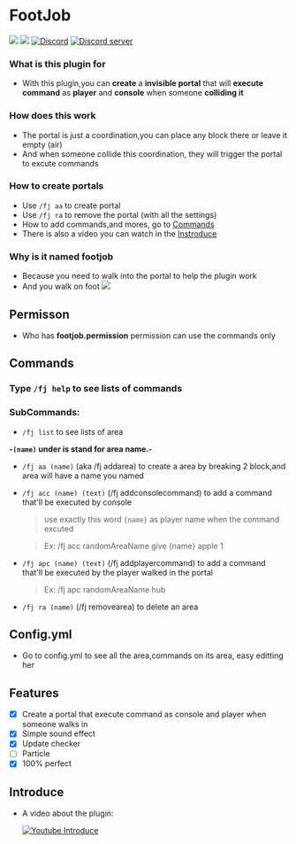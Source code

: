 # FootJob
[![](https://poggit.pmmp.io/shield.state/FootJob-PM4)](https://poggit.pmmp.io/p/FootJob-PM4)
[![](https://poggit.pmmp.io/shield.dl.total/FootJob-PM4)](https://poggit.pmmp.io/p/FootJob-PM4)
[![Discord](https://img.shields.io/badge/chat-on+discord-7289da.svg)](https://discord.gg/5CpFadd)
<a href="https://discord.gg/5CpFadd"><img src="https://discordapp.com/api/guilds/472786873492832256/embed.png" alt="Discord server"/></a>
 ### What is this plugin for
  - With this plugin,you can **create** a **invisible portal** that will **execute command** as **player** and **console** when someone **colliding it**
 ### How does this work
  - The portal is just a coordination,you can place any block there or leave it empty (air)
  - And when someone collide this coordination, they will trigger the portal to excute commands
 ### How to create portals
  - Use `/fj aa` to create portal
  - Use `/fj ra` to remove the portal (with all the settings)
  - How to add commands,and mores, go to [Commands](#commands)
  - There is also a video you can watch in the [Instroduce](#introduce)
 ### Why is it named footjob
  - Because you need to walk into the portal to help the plugin work
  - And you walk on foot
<a align="center"><img src="https://raw.githubusercontent.com/David-pm-pl/FootJob-PM4/master/icon2.png"></a>
## Permisson
  - Who has **footjob.permission** permission can use the commands only
## Commands
 ### Type ``/fj help`` to see lists of commands
 ### SubCommands:
  - ``/fj list`` to see lists of area
  
  **-`(name)` under is stand for area name.-**
  - `/fj aa (name)` (aka /fj addarea) to create a area by breaking 2 block,and area will have a name you named
  - `/fj acc (name) (text)` (/fj addconsolecommand) to add a command that'll be executed by console
    > use exactly this word `{name}` as player name when the command excuted
    
	> Ex: /fj acc randomAreaName give {name} apple 1
  - `/fj apc (name) (text)` (/fj addplayercommand) to add a command that'll be executed by the player walked in the portal
    > Ex: /fj apc randomAreaName hub
  - `/fj ra (name)` (/fj removearea) to delete an area
## Config.yml
  - Go to config.yml to see all the area,commands on its area, easy editting her
## Features
  - [x] Create a portal that execute command as console and player when someone walks in
  - [x] Simple sound effect
  - [x] Update checker
  - [ ] Particle
  - [x] 100% perfect
## Introduce
 - A video about the plugin:
   
   [![Youtube Introduce](https://img.youtube.com/vi/PN9MyWWC1Dg/0.jpg)](https://www.youtube.com/watch?v=PN9MyWWC1Dg)

